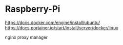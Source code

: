 # Raspberry-Pi

https://docs.docker.com/engine/install/ubuntu/  
https://docs.portainer.io/start/install/server/docker/linux

nginx proxy manager